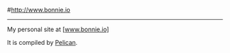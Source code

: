 #http://www.bonnie.io
***

My personal site at [www.bonnie.io]

It is compiled by [Pelican](http://docs.getpelican.com/).